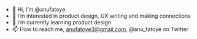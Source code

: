 - 👋 Hi, I’m @anufatoye
- 👀 I’m interested in product design, UX writing and making connections 
- 🌱 I’m currently learning product design 
- 📫 How to reach me, anufatoye3@gmail.com, @anu_fatoye on Twitter

<!---
anufatoye/anufatoye is a ✨ special ✨ repository because its `README.md` (this file) appears on your GitHub profile.
You can click the Preview link to take a look at your changes.
--->
